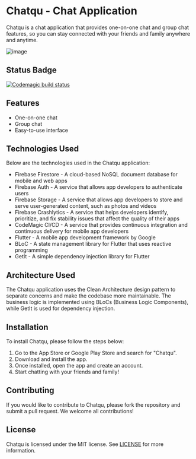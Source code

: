 # Chatqu - Chat Application
Chatqu is a chat application that provides one-on-one chat and group chat features, so you can stay connected with your friends and family anywhere and anytime.

![image](https://user-images.githubusercontent.com/67297759/221342063-47e86ae9-b5eb-4874-8ace-eaefe046ece0.png)

## Status Badge
[![Codemagic build status](https://api.codemagic.io/apps/63f99a3e289e924fe831d03e/63f99a3e289e924fe831d03d/status_badge.svg)](https://codemagic.io/apps/63f99a3e289e924fe831d03e/63f99a3e289e924fe831d03d/latest_build)

## Features
- One-on-one chat
- Group chat
- Easy-to-use interface

## Technologies Used
Below are the technologies used in the Chatqu application:

- Firebase Firestore - A cloud-based NoSQL document database for mobile and web apps
- Firebase Auth - A service that allows app developers to authenticate users
- Firebase Storage - A service that allows app developers to store and serve user-generated content, such as photos and videos
- Firebase Crashlytics - A service that helps developers identify, prioritize, and fix stability issues that affect the quality of their apps
- CodeMagic CI/CD - A service that provides continuous integration and continuous delivery for mobile app developers
- Flutter - A mobile app development framework by Google
- BLoC - A state management library for Flutter that uses reactive programming
- GetIt - A simple dependency injection library for Flutter

## Architecture Used
The Chatqu application uses the Clean Architecture design pattern to separate concerns and make the codebase more maintainable. The business logic is implemented using BLoCs (Business Logic Components), while GetIt is used for dependency injection.

## Installation
To install Chatqu, please follow the steps below:

1. Go to the App Store or Google Play Store and search for "Chatqu".
2. Download and install the app.
3. Once installed, open the app and create an account.
4. Start chatting with your friends and family!

## Contributing
If you would like to contribute to Chatqu, please fork the repository and submit a pull request. We welcome all contributions!

## License
Chatqu is licensed under the MIT license. See [LICENSE](https://github.com/rrdhoi/chatqu/blob/master/LICENSE) for more information.
